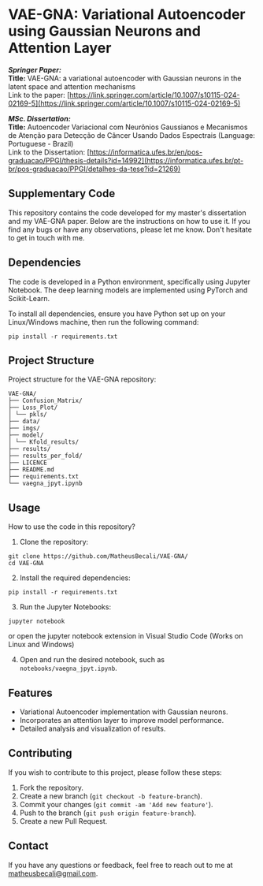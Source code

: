 # VAE-GNA: Variational Autoencoder using Gaussian Neurons and Attention Layer

_**Springer Paper:**_ \
**Title:** VAE-GNA: a variational autoencoder with Gaussian neurons in the latent space and attention mechanisms \
Link to the paper: [https://link.springer.com/article/10.1007/s10115-024-02169-5](https://link.springer.com/article/10.1007/s10115-024-02169-5)

_**MSc. Dissertation:**_ \
**Title:** Autoencoder Variacional com Neurônios Gaussianos e Mecanismos de Atenção para Detecção de Câncer Usando Dados Espectrais (Language: Portuguese - Brazil) \
Link to the Dissertation: [https://informatica.ufes.br/en/pos-graduacao/PPGI/thesis-details?id=14992](https://informatica.ufes.br/pt-br/pos-graduacao/PPGI/detalhes-da-tese?id=21269)

## Supplementary Code

This repository contains the code developed for my master's dissertation and my VAE-GNA paper. Below are the instructions on how to use it. If you find any bugs or have any observations, please let me know. Don't hesitate to get in touch with me.

## Dependencies

The code is developed in a Python environment, specifically using Jupyter Notebook. The deep learning models are implemented using PyTorch and Scikit-Learn.

To install all dependencies, ensure you have Python set up on your Linux/Windows machine, then run the following command:

```
pip install -r requirements.txt
```

## Project Structure

Project structure for the VAE-GNA repository:

```
VAE-GNA/
├── Confusion_Matrix/
├── Loss_Plot/
│ └── pkls/
├── data/
├── imgs/
├── model/
│ └── Kfold_results/
├── results/
├── results_per_fold/
├── LICENCE
├── README.md
├── requirements.txt
└── vaegna_jpyt.ipynb
```

## Usage

How to use the code in this repository?

1. Clone the repository:

```
git clone https://github.com/MatheusBecali/VAE-GNA/
cd VAE-GNA
```

2. Install the required dependencies:

```
pip install -r requirements.txt
```

3. Run the Jupyter Notebooks:

```
jupyter notebook
```
or open the jupyter notebook extension in Visual Studio Code (Works on Linux and Windows)

4. Open and run the desired notebook, such as `notebooks/vaegna_jpyt.ipynb`.

## Features

- Variational Autoencoder implementation with Gaussian neurons.
- Incorporates an attention layer to improve model performance.
- Detailed analysis and visualization of results.

## Contributing

If you wish to contribute to this project, please follow these steps:

1. Fork the repository.
2. Create a new branch (`git checkout -b feature-branch`).
3. Commit your changes (`git commit -am 'Add new feature'`).
4. Push to the branch (`git push origin feature-branch`).
5. Create a new Pull Request.

## Contact

If you have any questions or feedback, feel free to reach out to me at [matheusbecali@gmail.com](matheusbecali@gmail.com).
